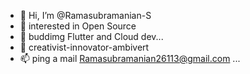 - 👋 Hi, I’m @Ramasubramanian-S
- 👀 interested in Open Source
- 🌱 buddimg Flutter and Cloud dev... 
- 💞️ creativist-innovator-ambivert
- 📫 ping a mail Ramasubramanian26113@gmail.com ... 

<!---
Ramasubramanian-S/Ramasubramanian-S is a ✨ special ✨ repository because its `README.md` (this file) appears on your GitHub profile.
You can click the Preview link to take a look at your changes.
--->
